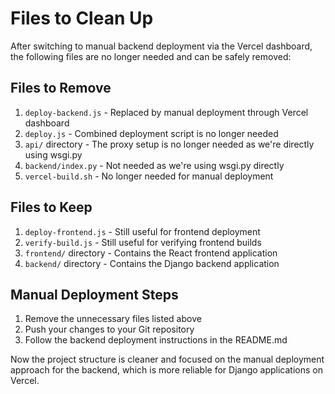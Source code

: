 # Files to Clean Up

After switching to manual backend deployment via the Vercel dashboard, the following files are no longer needed and can be safely removed:

## Files to Remove

1. `deploy-backend.js` - Replaced by manual deployment through Vercel dashboard
2. `deploy.js` - Combined deployment script is no longer needed
3. `api/` directory - The proxy setup is no longer needed as we're directly using wsgi.py
4. `backend/index.py` - Not needed as we're using wsgi.py directly
5. `vercel-build.sh` - No longer needed for manual deployment

## Files to Keep

1. `deploy-frontend.js` - Still useful for frontend deployment
2. `verify-build.js` - Still useful for verifying frontend builds
3. `frontend/` directory - Contains the React frontend application
4. `backend/` directory - Contains the Django backend application

## Manual Deployment Steps

1. Remove the unnecessary files listed above
2. Push your changes to your Git repository
3. Follow the backend deployment instructions in the README.md

Now the project structure is cleaner and focused on the manual deployment approach for the backend, which is more reliable for Django applications on Vercel. 